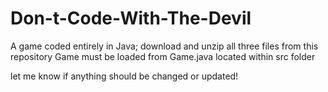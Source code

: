 # Don-t-Code-With-The-Devil
A game coded entirely in Java; 
download and unzip all three files from this repository
Game must be loaded from Game.java located within src folder

let me know if anything should be changed or updated!
